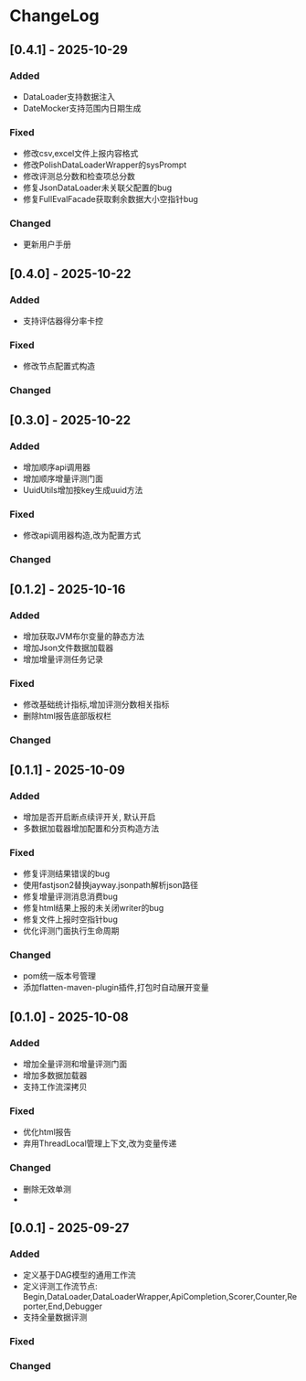 # ChangeLog

## [0.4.1] - 2025-10-29

### Added
- DataLoader支持数据注入
- DateMocker支持范围内日期生成
### Fixed
- 修改csv,excel文件上报内容格式
- 修改PolishDataLoaderWrapper的sysPrompt
- 修改评测总分数和检查项总分数
- 修复JsonDataLoader未关联父配置的bug
- 修复FullEvalFacade获取剩余数据大小空指针bug
### Changed
- 更新用户手册

## [0.4.0] - 2025-10-22

### Added
- 支持评估器得分率卡控
### Fixed
- 修改节点配置式构造
### Changed

## [0.3.0] - 2025-10-22

### Added
- 增加顺序api调用器
- 增加顺序增量评测门面
- UuidUtils增加按key生成uuid方法
### Fixed
- 修改api调用器构造,改为配置方式
### Changed

## [0.1.2] - 2025-10-16

### Added
- 增加获取JVM布尔变量的静态方法
- 增加Json文件数据加载器
- 增加增量评测任务记录
### Fixed
- 修改基础统计指标,增加评测分数相关指标
- 删除html报告底部版权栏
### Changed

## [0.1.1] - 2025-10-09

### Added
- 增加是否开启断点续评开关, 默认开启
- 多数据加载器增加配置和分页构造方法
### Fixed
- 修复评测结果错误的bug
- 使用fastjson2替换jayway.jsonpath解析json路径
- 修复增量评测消息消费bug
- 修复html结果上报的未关闭writer的bug
- 修复文件上报时空指针bug
- 优化评测门面执行生命周期
### Changed
- pom统一版本号管理
- 添加flatten-maven-plugin插件,打包时自动展开变量

## [0.1.0] - 2025-10-08

### Added
- 增加全量评测和增量评测门面
- 增加多数据加载器
- 支持工作流深拷贝
### Fixed
- 优化html报告
- 弃用ThreadLocal管理上下文,改为变量传递
### Changed
- 删除无效单测
- 

## [0.0.1] - 2025-09-27

### Added
- 定义基于DAG模型的通用工作流
- 定义评测工作流节点: Begin,DataLoader,DataLoaderWrapper,ApiCompletion,Scorer,Counter,Reporter,End,Debugger
- 支持全量数据评测
### Fixed
### Changed